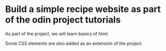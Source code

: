 # Build a simple recipe website as part of the odin project tutorials

As part of the project, we will learn basics of html.

Some CSS elements are also added as an extension of the project.